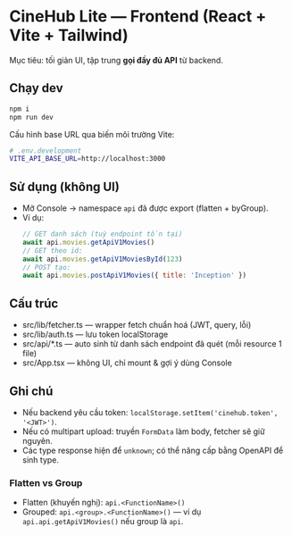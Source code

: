 # CineHub Lite — Frontend (React + Vite + Tailwind)
Mục tiêu: tối giản UI, tập trung **gọi đầy đủ API** từ backend.

## Chạy dev
```bash
npm i
npm run dev
```
Cấu hình base URL qua biến môi trường Vite:
```bash
# .env.development
VITE_API_BASE_URL=http://localhost:3000
```

## Sử dụng (không UI)
- Mở Console → namespace `api` đã được export (flatten + byGroup).
- Ví dụ:
  ```js
  // GET danh sách (tuỳ endpoint tồn tại)
  await api.movies.getApiV1Movies()
  // GET theo id:
  await api.movies.getApiV1MoviesById(123)
  // POST tạo:
  await api.movies.postApiV1Movies({ title: 'Inception' })
  ```

## Cấu trúc
- src/lib/fetcher.ts — wrapper fetch chuẩn hoá (JWT, query, lỗi)
- src/lib/auth.ts — lưu token localStorage
- src/api/*.ts — auto sinh từ danh sách endpoint đã quét (mỗi resource 1 file)
- src/App.tsx — không UI, chỉ mount & gợi ý dùng Console

## Ghi chú
- Nếu backend yêu cầu token: `localStorage.setItem('cinehub.token', '<JWT>')`.
- Nếu có multipart upload: truyền `FormData` làm body, fetcher sẽ giữ nguyên.
- Các type response hiện để `unknown`; có thể nâng cấp bằng OpenAPI để sinh type.

### Flatten vs Group
- Flatten (khuyến nghị): `api.<FunctionName>()`
- Grouped: `api.<group>.<FunctionName>()` — ví dụ `api.api.getApiV1Movies()` nếu group là `api`.

